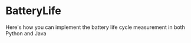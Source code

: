 # BatteryLife
Here's how you can implement the battery life cycle measurement in both Python and Java
